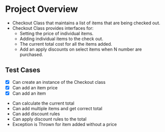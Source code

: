 Project Overview
=

- Checkout Class that maintains a list of items that are being checked out.
- Checkout Class provides interfaces for:
  - Setting the price of individual items.
  - Adding individual items to the check out.
  - The current total cost for all the items added.
  - Add an apply discounts on select items when N number are purchased.

Test Cases
-

-[x] Can create an instance of the Checkout class
-[x] Can add an item price
-[x] Can add an item
- Can calculate the current total
- Can add multiple items and get correct total
- Can add discount rules
- Can apply discount rules to the total
- Exception is Thrown for item added without a price